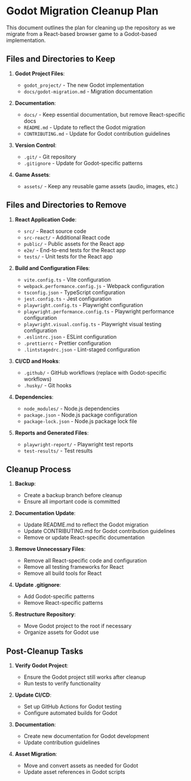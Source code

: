# Godot Migration Cleanup Plan

This document outlines the plan for cleaning up the repository as we migrate from a React-based browser game to a Godot-based implementation.

## Files and Directories to Keep

1. **Godot Project Files**:
   - `godot_project/` - The new Godot implementation
   - `docs/godot-migration.md` - Migration documentation

2. **Documentation**:
   - `docs/` - Keep essential documentation, but remove React-specific docs
   - `README.md` - Update to reflect the Godot migration
   - `CONTRIBUTING.md` - Update for Godot contribution guidelines

3. **Version Control**:
   - `.git/` - Git repository
   - `.gitignore` - Update for Godot-specific patterns

4. **Game Assets**:
   - `assets/` - Keep any reusable game assets (audio, images, etc.)

## Files and Directories to Remove

1. **React Application Code**:
   - `src/` - React source code
   - `src-react/` - Additional React code
   - `public/` - Public assets for the React app
   - `e2e/` - End-to-end tests for the React app
   - `tests/` - Unit tests for the React app

2. **Build and Configuration Files**:
   - `vite.config.ts` - Vite configuration
   - `webpack.performance.config.js` - Webpack configuration
   - `tsconfig.json` - TypeScript configuration
   - `jest.config.ts` - Jest configuration
   - `playwright.config.ts` - Playwright configuration
   - `playwright.performance.config.ts` - Playwright performance configuration
   - `playwright.visual.config.ts` - Playwright visual testing configuration
   - `.eslintrc.json` - ESLint configuration
   - `.prettierrc` - Prettier configuration
   - `.lintstagedrc.json` - Lint-staged configuration

3. **CI/CD and Hooks**:
   - `.github/` - GitHub workflows (replace with Godot-specific workflows)
   - `.husky/` - Git hooks

4. **Dependencies**:
   - `node_modules/` - Node.js dependencies
   - `package.json` - Node.js package configuration
   - `package-lock.json` - Node.js package lock file

5. **Reports and Generated Files**:
   - `playwright-report/` - Playwright test reports
   - `test-results/` - Test results

## Cleanup Process

1. **Backup**:
   - Create a backup branch before cleanup
   - Ensure all important code is committed

2. **Documentation Update**:
   - Update README.md to reflect the Godot migration
   - Update CONTRIBUTING.md for Godot contribution guidelines
   - Remove or update React-specific documentation

3. **Remove Unnecessary Files**:
   - Remove all React-specific code and configuration
   - Remove all testing frameworks for React
   - Remove all build tools for React

4. **Update .gitignore**:
   - Add Godot-specific patterns
   - Remove React-specific patterns

5. **Restructure Repository**:
   - Move Godot project to the root if necessary
   - Organize assets for Godot use

## Post-Cleanup Tasks

1. **Verify Godot Project**:
   - Ensure the Godot project still works after cleanup
   - Run tests to verify functionality

2. **Update CI/CD**:
   - Set up GitHub Actions for Godot testing
   - Configure automated builds for Godot

3. **Documentation**:
   - Create new documentation for Godot development
   - Update contribution guidelines

4. **Asset Migration**:
   - Move and convert assets as needed for Godot
   - Update asset references in Godot scripts
